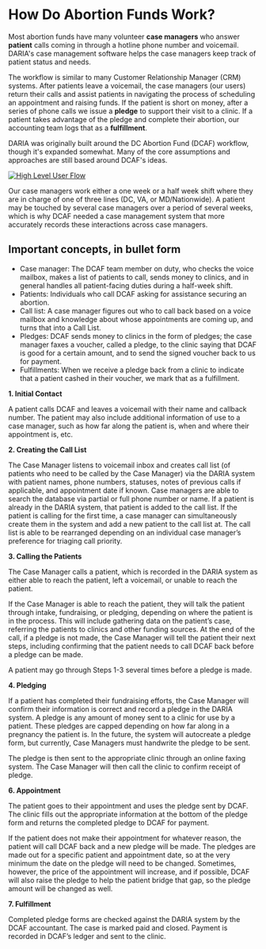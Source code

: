 # How Do Abortion Funds Work?

Most abortion funds have many volunteer **case managers** who answer **patient** calls coming in through a hotline phone number and voicemail. DARIA's case management software helps the case managers keep track of patient status and needs.

The workflow is similar to many Customer Relationship Manager (CRM) systems. After patients leave a voicemail, the case managers (our users) return their calls and assist patients in navigating the process of scheduling an appointment and raising funds. If the patient is short on money, after a series of phone calls we issue a **pledge** to support their visit to a clinic. If a patient takes advantage of the pledge and complete their abortion, our accounting team logs that as a **fulfillment**.

DARIA was originally built around the DC Abortion Fund (DCAF) workflow, though it's expanded somewhat. Many of the core assumptions and approaches are still based around DCAF's ideas.

[![High Level User Flow](https://cloud.githubusercontent.com/assets/12372787/11200243/45b1a5de-8ca2-11e5-876c-da0f738041f0.jpg)](https://cloud.githubusercontent.com/assets/12372787/11200243/45b1a5de-8ca2-11e5-876c-da0f738041f0.jpg)

Our case managers work either a one week or a half week shift where they are in charge of one of three lines (DC, VA, or MD/Nationwide). A patient may be touched by several case managers over a period of several weeks, which is why DCAF needed a case management system that more accurately records these interactions across case managers.

## Important concepts, in bullet form
* Case manager: The DCAF team member on duty, who checks the voice mailbox, makes a list of patients to call, sends money to clinics, and in general handles all patient-facing duties during a half-week shift.
* Patients: Individuals who call DCAF asking for assistance securing an abortion.
* Call list: A case manager figures out who to call back based on a voice mailbox and knowledge about whose appointments are coming up, and turns that into a Call List.
* Pledges: DCAF sends money to clinics in the form of pledges; the case manager faxes a voucher, called a pledge, to the clinic saying that DCAF is good for a certain amount, and to send the signed voucher back to us for payment.
* Fulfillments: When we receive a pledge back from a clinic to indicate that a patient cashed in their voucher, we mark that as a fulfillment.

**1. Initial Contact**

A patient calls DCAF and leaves a voicemail with their name and callback number. The patient may also include additional information of use to a case manager, such as how far along the patient is, when and where their appointment is, etc.

**2. Creating the Call List**

The Case Manager listens to voicemail inbox and creates call list (of patients who need to be called by the Case Manager) via the DARIA system with patient names, phone numbers, statuses, notes of previous calls if applicable, and appointment date if known. Case managers are able to search the database via partial or full phone number or name. If a patient is already in the DARIA system, that patient is added to the call list. If the patient is calling for the first time, a case manager can simultaneously create them in the system and add a new patient to the call list at. The call list is able to be rearranged depending on an individual case manager’s preference for triaging call priority.

**3. Calling the Patients**

The Case Manager calls a patient, which is recorded in the DARIA system as either able to reach the patient, left a voicemail, or unable to reach the patient. 

If the Case Manager is able to reach the patient, they will talk the patient through intake, fundraising, or pledging, depending on where the patient is in the process. This will include gathering data on the patient’s case, referring the patients to clinics and other funding sources. At the end of the call, if a pledge is not made, the Case Manager will tell the patient their next steps, including confirming that the patient needs to call DCAF back before a pledge can be made. 

A patient may go through Steps 1-3 several times before a pledge is made.

**4. Pledging**

If a patient has completed their fundraising efforts, the Case Manager will confirm their information is correct and record a pledge in the DARIA system. A pledge is any amount of money sent to a clinic for use by a patient. These pledges are capped depending on how far along in a pregnancy the patient is. In the future, the system will autocreate a pledge form, but currently, Case Managers must handwrite the pledge to be sent. 

The pledge is then sent to the appropriate clinic through an online faxing system. The Case Manager will then call the clinic to confirm receipt of pledge. 

**6. Appointment**

The patient goes to their appointment and uses the pledge sent by DCAF. The clinic fills out the appropriate information at the bottom of the pledge form and returns the completed pledge to DCAF for payment.

If the patient does not make their appointment for whatever reason, the patient will call DCAF back and a new pledge will be made. The pledges are made out for a specific patient and appointment date, so at the very minimum the date on the pledge will need to be changed. Sometimes, however, the price of the appointment will increase, and if possible, DCAF will also raise the pledge to help the patient bridge that gap, so the pledge amount will be changed as well.

**7. Fulfillment**

Completed pledge forms are checked against the DARIA system by the DCAF accountant. The case is marked paid and closed. Payment is recorded in DCAF’s ledger and sent to the clinic.
